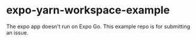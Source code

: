 # expo-yarn-workspace-example
The expo app doesn't run on Expo Go. This example repo is for submitting an issue.
